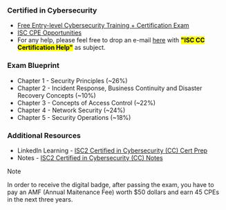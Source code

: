 ### Certified in Cybersecurity
* [Free Entry-level Cybersecurity Training + Certification Exam](https://www.isc2.org/landing/1mcc)
* [ISC CPE Opportunities](https://www.isc2.org/members/cpe-opportunities)
* For any help, please feel free to drop an e-mail [here](mdiliyasmaner@gmail.com) with <mark>**"ISC CC Certification Help"**</mark> as subject.


### Exam Blueprint

* Chapter 1 - Security Principles (~26%)
* Chapter 2 - Incident Response, Business Continuity and Disaster Recovery Concepts (~10%)
* Chapter 3 - Concepts of Access Control (~22%)
* Chapter 4 - Network Security (~24%)
* Chapter 5 - Security Operations (~18%)


### Additional Resources

* LinkedIn Learning - [ISC2 Certified in Cybersecurity (CC) Cert Prep](https://www.linkedin.com/learning/isc2-certified-in-cybersecurity-cc-cert-prep/)
* Notes - [ISC2 Certified in Cybersecurity (CC) Notes](https://docs.google.com/document/d/e/2PACX-1vS4J622T28fpPD2zXJstcJYsNbiOdeDwc9UaRTWCKoNobkPoWkrNvNmsp6_kWEp4lFyYxc8xZ7rLSGb/pub)

> [!NOTE]
> In order to receive the digital badge, after passing the exam, you have to pay an AMF (Annual Maitenance Fee) worth $50 dollars and earn 45 CPEs in the next three years.